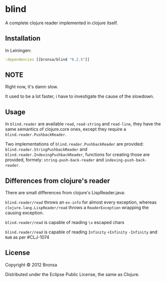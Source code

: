 # blind

A complete clojure reader implemented in clojure itself.

## Installation

In Leiningen:

```clojure
:dependencies [[bronsa/blind "0.2.5"]]
```

## NOTE

Right now, it's damn slow.

It used to be a lot faster, i have to investigate the cause of the slowdown.

## Usage

In `blind.reader` are available `read`, `read-string` and `read-line`, they have the same semantics of clojure.core ones, except they require a `blind.reader.PushbackReader`.

Two implementations of `blind.reader.PushbackReader` are provided:  `blind.reader.StringPushbackReader` and `blind.reader.IndexingPushbackReader`, functions for creating those are provided, formely: `string-push-back-reader` and `indexing-push-back-reader`.

## Differences from clojure's reader

There are small differences from clojure's LispReader.java:

`blind.reader/read` throws an `ex-info` for almost every exception, whereas `clojure.lang.LispReader/read` throws a `ReaderException` wrapping the causing exception.

`blind.reader/read` is capable of reading `\x` escaped chars

`blind.reader/read` is capable of reading `Infinity` `+Infinity` `-Infinity` and `NaN` as per #CLJ-1074

## License

Copyright © 2012 Bronsa

Distributed under the Eclipse Public License, the same as Clojure.
